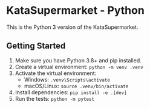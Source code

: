 # KataSupermarket - Python

This is the Python 3 version of the KataSupermarket.

## Getting Started

1.  Make sure you have Python 3.8+ and pip installed.
2.  Create a virtual environment: `python -m venv .venv`
3.  Activate the virtual environment:
    -   Windows: `.venv\Scripts\activate`
    -   macOS/Linux: `source .venv/bin/activate`
4.  Install dependencies: `pip install -e .[dev]`
5.  Run the tests: `python -m pytest`
